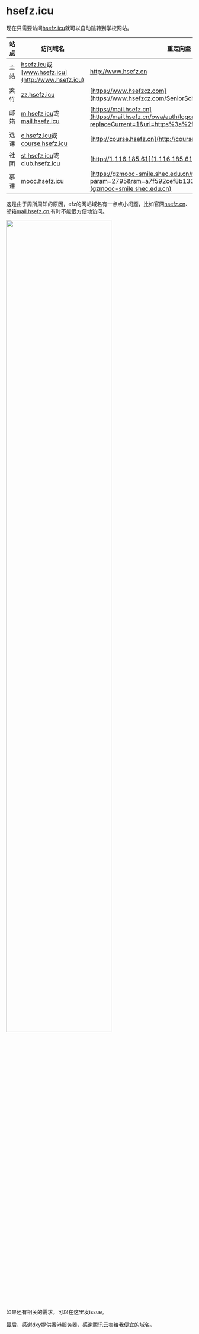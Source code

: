 # hsefz.icu

现在只需要访问[hsefz.icu](http://hsefz.icu)就可以自动跳转到学校网站。

|站点|访问域名|重定向至|
|  ----  | ----  | ---- |
|主站|[hsefz.icu](http://hsefz.icu)或[www.hsefz.icu](http://www.hsefz.icu)|http://www.hsefz.cn|
|紫竹|[zz.hsefz.icu](http://zz.hsefz.icu)|[https://www.hsefzcz.com](https://www.hsefzcz.com/SeniorSchool/home/index)|
|邮箱|[m.hsefz.icu](http://m.hsefz.icu)或[mail.hsefz.icu](http://mail.hsefz.icu)|[https://mail.hsefz.cn](https://mail.hsefz.cn/owa/auth/logon.aspx?replaceCurrent=1&url=https%3a%2f%2fmail.hsefz.cn%2fowa)|
|选课|[c.hsefz.icu](http://c.hsefz.icu)或[course.hsefz.icu](http://course.hsefz.icu)|[http://course.hsefz.cn](http://course.hsefz.cn)
|社团|[st.hsefz.icu](http://st.hsefz.icu)或[club.hsefz.icu](http://club.hsefz.icu)|[http://1.116.185.61](1.116.185.61)|
|慕课|[mooc.hsefz.icu](http://mooc.hsefz.icu)|[https://gzmooc-smile.shec.edu.cn/mooc/schoolIndex.action?param=2795&rsm=a7f592cef8b130a6967a90617db5681b/](gzmooc-smile.shec.edu.cn)|

这是由于周所周知的原因，efz的网站域名有一点点小问题，比如官网[hsefz.cn](hsefz.cn)、邮箱[mail.hsefz.cn](mail.hsefz.cn),有时不能很方便地访问。


<img src="https://user-images.githubusercontent.com/63027469/189476759-ede8eab2-03be-43e1-b3fc-de5c4abf84b8.png" width="75%">

如果还有相关的需求，可以在这里发issue。

最后，感谢dxy提供香港服务器，感谢腾讯云卖给我便宜的域名。
